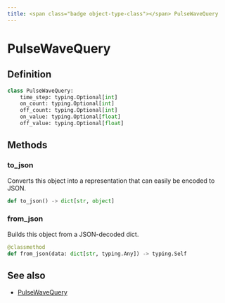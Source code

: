```yaml
---
title: <span class="badge object-type-class"></span> PulseWaveQuery
---
```

# <span class="badge object-type-class"></span> PulseWaveQuery

## Definition

```python
class PulseWaveQuery:
    time_step: typing.Optional[int]
    on_count: typing.Optional[int]
    off_count: typing.Optional[int]
    on_value: typing.Optional[float]
    off_value: typing.Optional[float]
```
## Methods

### <span class="badge object-method"></span> to_json

Converts this object into a representation that can easily be encoded to JSON.

```python
def to_json() -> dict[str, object]
```

### <span class="badge object-method"></span> from_json

Builds this object from a JSON-decoded dict.

```python
@classmethod
def from_json(data: dict[str, typing.Any]) -> typing.Self
```

## See also

 * <span class="badge builder"></span> [PulseWaveQuery](./builder-PulseWaveQuery.md)
